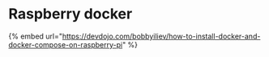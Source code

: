 # Raspberry docker

{% embed url="https://devdojo.com/bobbyiliev/how-to-install-docker-and-docker-compose-on-raspberry-pi" %}



